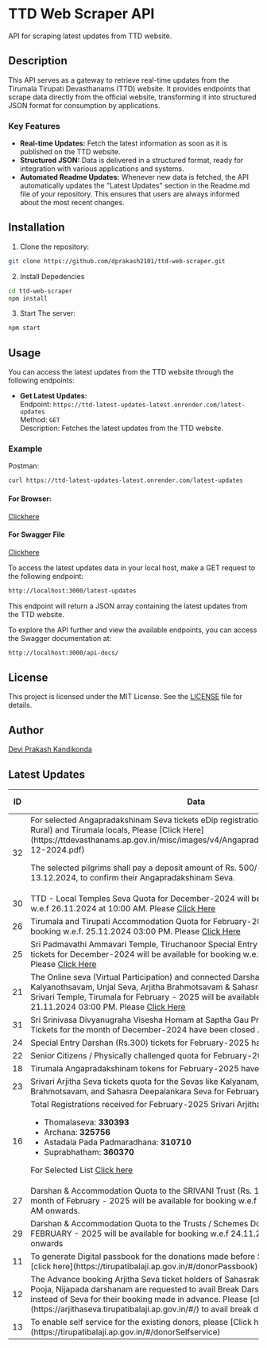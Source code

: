 # TTD Web Scraper API

API for scraping latest updates from TTD website.

## Description

This API serves as a gateway to retrieve real-time updates from the Tirumala Tirupati Devasthanams (TTD) website. It provides endpoints that scrape data directly from the official website, transforming it into structured JSON format for consumption by applications.

### Key Features

- **Real-time Updates:** Fetch the latest information as soon as it is published on the TTD website.
- **Structured JSON:** Data is delivered in a structured format, ready for integration with various applications and systems.
- **Automated Readme Updates:** Whenever new data is fetched, the API automatically updates the "Latest Updates" section in the Readme.md file of your repository. This ensures that users are always informed about the most recent changes.

## Installation

1. Clone the repository:

```bash
git clone https://github.com/dprakash2101/ttd-web-scraper.git
```

2. Install Depedencies

```bash
cd ttd-web-scraper
npm install
```

3. Start The server:

```bash
npm start
```



## Usage

You can access the latest updates from the TTD website through the following endpoints:

- **Get Latest Updates:**  
  Endpoint: `https://ttd-latest-updates-latest.onrender.com/latest-updates`  
  Method: `GET`  
  Description: Fetches the latest updates from the TTD website.

### Example
Postman:
```bash
curl https://ttd-latest-updates-latest.onrender.com/latest-updates
```
#### For Browser:
 [Clickhere](https://ttd-latest-updates-latest.onrender.com/latest-updates)

 #### For Swagger File
 [Clickhere](https://ttd-latest-updates-latest.onrender.com/api-docs/)


To access the latest updates data in your local host, make a GET request to the following endpoint:

```bash
http://localhost:3000/latest-updates
```
This endpoint will return a JSON array containing the latest updates from the TTD website.

To explore the API further and view the available endpoints, you can access the Swagger documentation at:

```bash
http://localhost:3000/api-docs/
```

## License

This project is licensed under the MIT License. See the [LICENSE](LICENSE) file for details.

## Author

[Devi Prakash Kandikonda](https://github.com/dprakash2101)

## Latest Updates
<table><thead><tr><th>ID</th><th>Data</th><th>CTA</th><th>Is Internal Redirection</th><th>Redirection Link</th></tr></thead><tbody><tr><td>32</td><td>For selected Angapradakshinam Seva tickets eDip registrations for Tirupati (Urban and Rural) and Tirumala locals,
Please [Click Here](https://ttdevasthanams.ap.gov.in/misc/images/v4/Angapradakshinam_DIP_Results_12-12-2024.pdf)


The selected pilgrims shall pay a deposit amount of Rs. 500/- before 12:00 PM on 13.12.2024, to confirm their Angapradakshinam Seva.</td><td>AGP LOCAL</td><td>false</td><td>N/A</td></tr><tr><td>30</td><td>TTD - Local Temples Seva Quota for December-2024 will be available for booking w.e.f 26.11.2024 at 10:00 AM.
Please [Click Here](/arjitha-seva/slot-booking?section=pilgrim-details&flowIdentifier=arjitha-seva&templeName=Sri%20Padmavathi%20Ammavari%20Temple&sevaName=All)</td><td>Local Temples</td><td>true</td><td>N/A</td></tr><tr><td>26</td><td>Tirumala and Tirupati Accommodation Quota for February-2025 will be available for booking w.e.f. 25.11.2024 03:00 PM. Please [Click Here](/accommodation/instructions?flow=acc&flowIdentifier=acc)</td><td>ACC</td><td>true</td><td>N/A</td></tr><tr><td>25</td><td>Sri Padmavathi Ammavari Temple, Tiruchanoor Special Entry Darshan (Rs. 200/-) tickets for December-2024 will be available for booking w.e.f, 25.11.2024 10:00 AM. Please [Click Here](/spat/slot-booking?flow=spat&flowIdentifier=spat)</td><td>SED PAT</td><td>true</td><td>N/A</td></tr><tr><td>21</td><td>The Online seva (Virtual Participation) and connected Darshan quota for Kalyanothsavam, Unjal Seva, Arjitha Brahmotsavam & Sahasra Deepalankara Sevas for Srivari Temple, Tirumala for February - 2025 will be available for booking w.e.f. 21.11.2024 03:00 PM. Please [Click Here](/virtual-seva/seva-instructions?templeName=Srivari%20Temple&flowIdentifier=virtual-seva&flow=virtual-seva)</td><td>Virtual Seva</td><td>true</td><td>N/A</td></tr><tr><td>31</td><td>Sri Srinivasa Divyanugraha Visesha Homam at Saptha Gau Pradhakshina shala, Alipiri Tickets for the month of December-2024 have been closed .</td><td>Homam</td><td>null</td><td>N/A</td></tr><tr><td>24</td><td>Special Entry Darshan (Rs.300) tickets for February-2025 have been closed.</td><td>SED</td><td>true</td><td>N/A</td></tr><tr><td>22</td><td>Senior Citizens / Physically challenged quota for February-2025 have been closed.</td><td>PLD</td><td>true</td><td>N/A</td></tr><tr><td>18</td><td>Tirumala Angapradakshinam tokens for February-2025 have been closed.</td><td>Angapradakshinam</td><td>null</td><td>N/A</td></tr><tr><td>23</td><td>Srivari Arjitha Seva tickets quota for the Sevas like Kalyanam, Unjal Seva, Arjitha Brahmotsavam, and Sahasra Deepalankara Seva for February-2025 have been closed.</td><td>Srivari Arjitha Seva</td><td>null</td><td>N/A</td></tr><tr><td>16</td><td>Total Registrations received for February-2025 Srivari Arjitha Sevas:
- Thomalaseva: **330393**
- Archana: **325756**
- Astadala Pada Padmaradhana: **310710**
- Suprabhatham: **360370**

For Selected List [Click here](https://ttdevasthanams.ap.gov.in/misc/images/v4/2024_11_20_EDIP_SELECTIONS.pdf)

</td><td>Seva E-dip</td><td>true</td><td>N/A</td></tr><tr><td>27</td><td>Darshan & Accommodation Quota to the SRIVANI Trust (Rs. 10,000/-) donors for the month of February - 2025 will be available for booking w.e.f 23.11.2024 from 11:00 AM onwards.</td><td>Srivani trust</td><td>null</td><td>N/A</td></tr><tr><td>29</td><td>Darshan & Accommodation Quota to the Trusts / Schemes Donors for the month of FEBRUARY - 2025 will be available for booking w.e.f 24.11.2024 from 11:30 AM onwards</td><td>Schemes and Trusts</td><td>null</td><td>N/A</td></tr><tr><td>11</td><td>To generate Digital passbook for the donations made before September 2016, please [click here](https://tirupatibalaji.ap.gov.in/#/donorPassbook)</td><td>N/A</td><td>null</td><td>N/A</td></tr><tr><td>12</td><td>The Advance booking Arjitha Seva ticket holders of Sahasrakalasabhishekam, Vishesha Pooja, Nijapada darshanam are requested to avail Break Darshan or to get refund instead of Seva for their booking made in advance. Please [click here](https://arjithaseva.tirupatibalaji.ap.gov.in/#/) to avail break darshan or to get refund.</td><td>N/A</td><td>null</td><td>N/A</td></tr><tr><td>13</td><td>To enable self service for the existing    donors, please [Click here](https://tirupatibalaji.ap.gov.in/#/donorSelfservice) </td><td>donor self service</td><td>null</td><td>N/A</td></tr></tbody></table>
